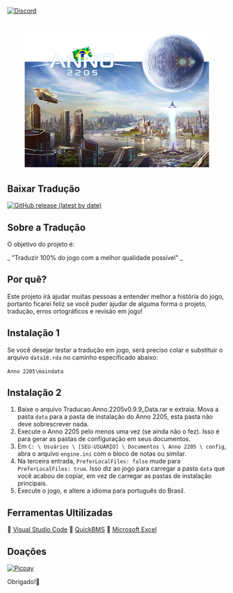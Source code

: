 [![Discord](https://img.shields.io/discord/721047801957580821?color=blueviolet&label=Discord&style=for-the-badge)](https://discord.gg/5ByWTzFFcj)

<h1 align="center"><figure>
  <img src="Anno_2205.PNG">
</figure></h1>

## Baixar Tradução

[![GitHub release (latest by date)](https://img.shields.io/github/v/release/JUNIORGBJ/Anno_2205_PT-BR?label=Lan%C3%A7amento&style=for-the-badge)](https://github.com/JUNIORGBJ/Anno_2205_PT-BR/releases/latest)


## Sobre a Tradução

O objetivo do projeto é:

_ "Traduzir 100% do jogo com a melhor qualidade possível" _

## Por quê?

Este projeto irá ajudar muitas pessoas a entender melhor a história do jogo, portanto ficarei feliz se você puder ajudar de alguma forma o projeto, tradução, erros ortográficos e revisão em jogo!

## Instalação 1

Se você desejar testar a tradução em jogo, será preciso colar e substituir o arquivo ```data18.rda``` no caminho especificado abaixo:

```Anno 2205\maindata```

## Instalação 2

1. Baixe o arquivo Traducao.Anno.2205v0.9.9_Data.rar e extraia. Mova a pasta ```data``` para a pasta de instalação do Anno 2205, esta pasta não deve sobrescrever nada.
2. Execute o Anno 2205 pelo menos uma vez (se ainda não o fez). Isso é para gerar as pastas de configuração em seus documentos.
3. Em ```C: \ Usuários \ [SEU-USUARIO] \ Documentos \ Anno 2205 \ config```, abra o arquivo ```engine.ini``` com o bloco de notas ou similar.
4. Na terceira entrada, ```PreferLocalFiles: false``` mude para ```PreferLocalFiles: true```. Isso diz ao jogo para carregar a pasta ```data``` que você acabou de copiar, em vez de carregar as pastas de instalação principais.
5. Execute o jogo, e altere a idioma para português do Brasil.


## Ferramentas Ultilizadas

:link: [Visual Studio Code](https://code.visualstudio.com)
:link: [QuickBMS](http://aluigi.altervista.org/quickbms.htm)
:link: [Microsoft Excel](https://www.microsoft.com/pt-br/microsoft-365/excel)

## Doações

[![Picpay](https://i.ibb.co/cYcsCnZ/hhhh.png)](https://picpay.me/gilsongbj)

Obrigado!:wave:
